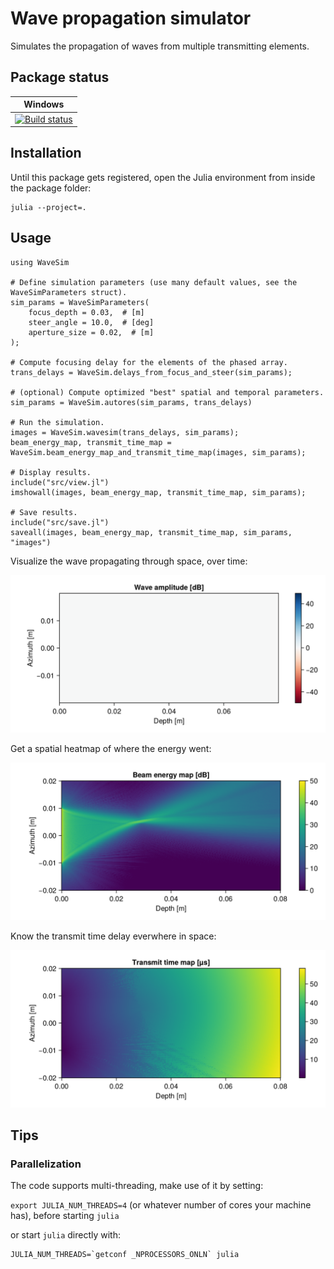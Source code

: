 # Wave propagation simulator

Simulates the propagation of waves from multiple transmitting elements.

## Package status

| Windows |
|-------|
|[![Build status](https://ci.appveyor.com/api/projects/status/8pqnoxopn8g8fstv?svg=true)](https://ci.appveyor.com/project/cmey/wavesim-jl)|

## Installation

Until this package gets registered, open the Julia environment from inside the package folder:
```
julia --project=.
```

## Usage

```
using WaveSim

# Define simulation parameters (use many default values, see the WaveSimParameters struct).
sim_params = WaveSimParameters(
    focus_depth = 0.03,  # [m]
    steer_angle = 10.0,  # [deg]
    aperture_size = 0.02,  # [m]
);

# Compute focusing delay for the elements of the phased array.
trans_delays = WaveSim.delays_from_focus_and_steer(sim_params);

# (optional) Compute optimized "best" spatial and temporal parameters.
sim_params = WaveSim.autores(sim_params, trans_delays)

# Run the simulation.
images = WaveSim.wavesim(trans_delays, sim_params);
beam_energy_map, transmit_time_map = WaveSim.beam_energy_map_and_transmit_time_map(images, sim_params);

# Display results.
include("src/view.jl")
imshowall(images, beam_energy_map, transmit_time_map, sim_params);

# Save results.
include("src/save.jl")
saveall(images, beam_energy_map, transmit_time_map, sim_params, "images")
```

Visualize the wave propagating through space, over time:

![wave propagation animation](images/wave_propagation.gif)

Get a spatial heatmap of where the energy went:

![beam energy map](images/beam_energy_map.png)

Know the transmit time delay everwhere in space:

![beam energy map](images/transmit_time_map.png)

## Tips

### Parallelization

The code supports multi-threading, make use of it by setting:

`export JULIA_NUM_THREADS=4` (or whatever number of cores your machine has), before starting `julia`

or start `julia` directly with:

    JULIA_NUM_THREADS=`getconf _NPROCESSORS_ONLN` julia

